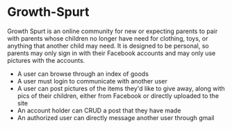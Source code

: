 # Growth-Spurt
Growth Spurt is an online community for new or expecting parents to pair with parents whose children no longer have need for clothing, toys, or anything that another child may need. It is designed to be personal, so parents may only sign in with their Facebook accounts and may only use pictures with the accounts.
- A user can browse through an index of goods
- A user must login to communicate with another user
- A user can post pictures of the items they'd like to give away, along with pics of their children, either from Facebook or directly uploaded to the site
- An account holder can CRUD a post that they have made
- An authorized user can directly message another user through gmail


<!-- AFTER MVP -->
<!-- - A user can post a message to a board -->
